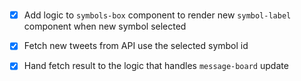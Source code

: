 #

- [x] Add logic to `symbols-box` component to render new `symbol-label` component when new symbol selected

- [x] Fetch new tweets from API use the selected symbol id

- [x] Hand fetch result to the logic that handles `message-board` update
